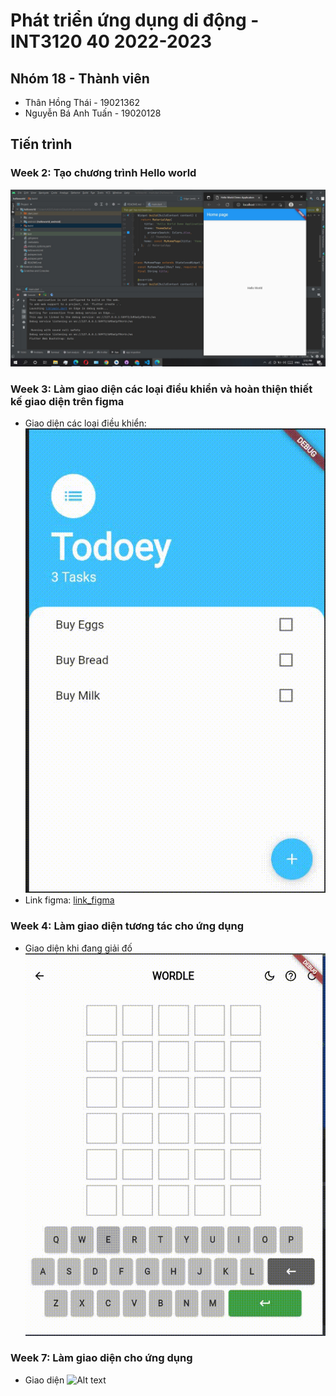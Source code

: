 ﻿# Phát triển ứng dụng di động - INT3120 40 2022-2023

## Nhóm 18 - Thành  viên

- Thân Hồng Thái - 19021362
- Nguyễn Bá Anh Tuấn - 19020128

## Tiến trình
### Week 2: Tạo chương trình Hello world
![Alt text](https://github.com/19021362/Mobile_18/blob/main/Week%202/Screenshot%202022-09-16%20171351.jpg)


### Week 3: Làm giao diện các loại điều khiển và hoàn thiện thiết kế giao diện trên figma
* Giao diện các loại điều khiển: ![Alt text](https://github.com/19021362/Mobile_18/blob/main/Week%203/Screen-Recording-_9-23-2022-10-32-49-AM_.gif)
* Link figma: [link_figma](https://www.figma.com/file/XJTnkixrUBVHplZjH1I3nU/worldaily-UI?node-id=0%3A1)

### Week 4: Làm giao diện tương tác cho ứng dụng
* Giao diện khi đang giải đố
![Alt text](https://github.com/19021362/Mobile_18/blob/main/Week%204/Screen-Recording-_9-30-2022-11-49-25-AM_.gif)

### Week 7: Làm giao diện cho ứng dụng
* Giao diện
![Alt text](https://github.com/19021362/Mobile_18/blob/main/Week%207/Screen-Recording-_10-28-2022-1-40-07-PM_.gif)